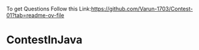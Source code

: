 To get Questions Follow this Link:https://github.com/Varun-1703/Contest-01?tab=readme-ov-file
# ContestInJava
